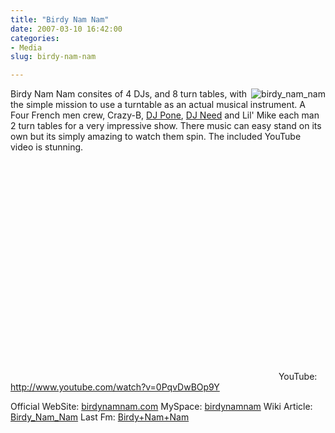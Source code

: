 ```yaml
---
title: "Birdy Nam Nam"
date: 2007-03-10 16:42:00
categories:
- Media
slug: birdy-nam-nam

---
```


<a href="/public/uploads/2007/03/birdy_nam_nam.jpg" title="birdy_nam_nam"><img src="/public/uploads/2007/03/birdy_nam_nam.thumbnail.jpg" alt="birdy_nam_nam" align="right" /></a> Birdy Nam Nam consites of 4 DJs, and 8 turn tables, with the simple mission to use a turntable as an actual musical instrument. A Four French men crew, Crazy-B, <a href="http://www.myspace.com/djpone">DJ Pone</a>, <a href="http://www.myspace.com/djneed">DJ Need</a> and Lil' Mike each man 2 turn tables for a very impressive show. There music can easy stand on its own but its simply amazing to watch them spin. The included YouTube video is stunning.

<object width="425" height="350"><param name="movie" value="http://www.youtube.com/v/0PqvDwBOp9Y"></param><param name="wmode" value="transparent"></param><embed src="http://www.youtube.com/v/0PqvDwBOp9Y" type="application/x-shockwave-flash" wmode="transparent" width="425" height="350"></embed></object>
YouTube: <a href="http://www.youtube.com/watch?v=0PqvDwBOp9Y">http://www.youtube.com/watch?v=0PqvDwBOp9Y</a>

Official WebSite: <a href="http://www.birdynamnam.com/">birdynamnam.com</a>
MySpace: <a href="http://www.myspace.com/birdynamnam">birdynamnam</a>
Wiki Article: <a href="http://en.wikipedia.org/wiki/Birdy_Nam_Nam">Birdy_Nam_Nam</a>
Last Fm: <a href="http://www.last.fm/music/Birdy+Nam+Nam">Birdy+Nam+Nam</a>
